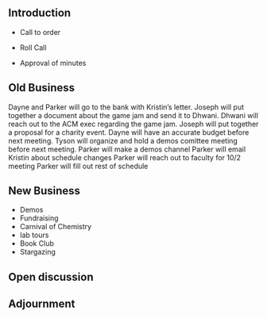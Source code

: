 Introduction
---
- Call to order

- Roll Call

- Approval of minutes


Old Business
---
Dayne and Parker will go to the bank with Kristin’s letter.
Joseph will put together a document about the game jam and send it to Dhwani.
Dhwani will reach out to the ACM exec regarding the game jam.
Joseph will put together a proposal for a charity event.
Dayne will have an accurate budget before next meeting.
Tyson will organize and hold a demos comittee meeting before next meeting.
Parker will make a demos channel
Parker will email Kristin about schedule changes
Parker will reach out to faculty for 10/2 meeting
Parker will fill out rest of schedule

New Business
---
- Demos
- Fundraising
- Carnival of Chemistry
- lab tours
- Book Club
- Stargazing

Open discussion
---

Adjournment
---
